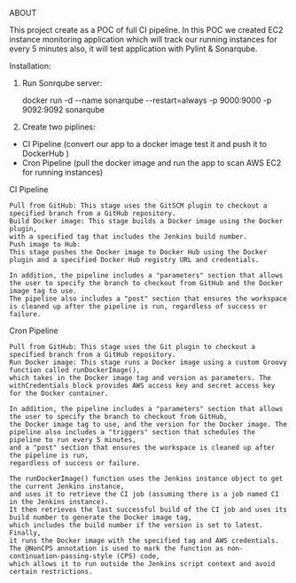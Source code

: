 ABOUT

This project create as a POC of full CI pipeline.
In this POC we created EC2 instance monitoring application which will track our running
instances for every 5 minutes also, it will test application with Pylint & Sonarqube.

Installation:

1. Run Sonrqube server:


    docker run -d --name sonarqube --restart=always -p 9000:9000 -p 9092:9092 sonarqube


2. Create two piplines: 
- CI Pipeline (convert our app to a docker image test it and push it to DockerHub )
- Cron Pipeline (pull the docker image and run the app to scan AWS EC2 for running instances)

CI Pipeline 

    Pull from GitHub: This stage uses the GitSCM plugin to checkout a specified branch from a GitHub repository.
    Build Docker image: This stage builds a Docker image using the Docker plugin, 
    with a specified tag that includes the Jenkins build number.
    Push image to Hub: 
    This stage pushes the Docker image to Docker Hub using the Docker plugin and a specified Docker Hub registry URL and credentials.

    In addition, the pipeline includes a "parameters" section that allows the user to specify the branch to checkout from GitHub and the Docker image tag to use. 
    The pipeline also includes a "post" section that ensures the workspace is cleaned up after the pipeline is run, regardless of success or failure.

Cron Pipeline

    Pull from GitHub: This stage uses the Git plugin to checkout a specified branch from a GitHub repository.
    Run Docker image: This stage runs a Docker image using a custom Groovy function called runDockerImage(), 
    which takes in the Docker image tag and version as parameters. The withCredentials block provides AWS access key and secret access key for the Docker container.

    In addition, the pipeline includes a "parameters" section that allows the user to specify the branch to checkout from GitHub, 
    the Docker image tag to use, and the version for the Docker image. The pipeline also includes a "triggers" section that schedules the pipeline to run every 5 minutes, 
    and a "post" section that ensures the workspace is cleaned up after the pipeline is run, 
    regardless of success or failure.

    The runDockerImage() function uses the Jenkins instance object to get the current Jenkins instance, 
    and uses it to retrieve the CI job (assuming there is a job named CI in the Jenkins instance). 
    It then retrieves the last successful build of the CI job and uses its build number to generate the Docker image tag, 
    which includes the build number if the version is set to latest. Finally, 
    it runs the Docker image with the specified tag and AWS credentials. 
    The @NonCPS annotation is used to mark the function as non-continuation-passing-style (CPS) code, 
    which allows it to run outside the Jenkins script context and avoid certain restrictions.

    


